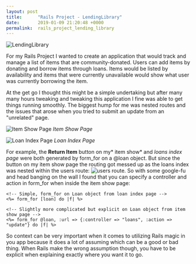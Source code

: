 ```yaml
---
layout: post
title:      "Rails Project - LendingLibrary"
date:       2019-01-09 21:20:48 +0000
permalink:  rails_project_lending_library
---
```


![LendingLibrary](https://i.imgur.com/9Wtz2Uk.png)

For my Rails Project I wanted to create an application that would track and manage a list of items that are community-donated. Users can add items by donating and borrow items through loans. Items would be listed by availability and items that were currently unavailable would show what user was currently borrowing the item. 

At the get go I thought this might be a simple undertaking but after many many hours tweaking and tweaking this application I fine was able to get things running smoothly. The biggest hump for me was nested routes and the issues that arose when you tried to submit an update from an "unrelated" page. 

![Item Show Page](https://i.imgur.com/pcbvyhB.png) *Item Show Page*

![Loan Index Page](https://i.imgur.com/id9azDl.png) *Loan Index Page*


For example, the **Return Item** button on my* item show* and *loans index page* were both generated by form_for on a @loan object. But since the button on my item show page the routing got messed up as the loans index was nested within the users route: ![users route](https://i.imgur.com/kWVjVME.png).  So with some google-fu and head banging on the wall I found that you can specify a controller and action in form_for when inside the item show page:

```
<!-- Simple, form_for on Loan object from loan index page -->
<%= form_for [loan] do |f| %>

<!-- Slightly more complicated but explicit on Loan object from item show page -->
<%= form_for @loan, :url => {:controller => "loans", :action => "update"} do |f| %>
```

So context can be very important when it comes to utilizing Rails magic in you app because it does a lot of assuming which can be a good or bad thing. When Rails make the wrong assumption though, you have to be explicit when explaining exactly where you want it to go. 
